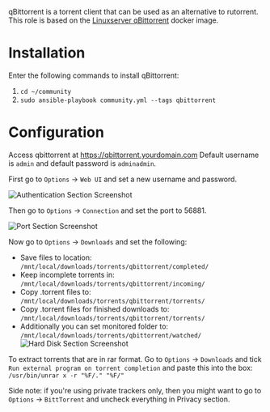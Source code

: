 qBittorrent is a torrent client that can be used as an alternative to rutorrent.\
This role is based on the [Linuxserver qBittorrent](https://hub.docker.com/r/linuxserver/qbittorrent/) docker image.

# **Installation**
Enter the following commands to install qBittorrent:

1. `cd ~/community`
2. `sudo ansible-playbook community.yml --tags qbittorrent`

# **Configuration**

Access qbittorrent at https://qbittorrent.yourdomain.com
Default username is `admin` and default password is `adminadmin`.

First go to `Options` -> `Web UI` and set a new username and password.

![Authentication Section Screenshot](https://i.imgur.com/Jbzg622.png)

Then go to `Options` -> `Connection` and set the port to 56881.

![Port Section Screenshot](https://i.imgur.com/PQcJIi4.png)

Now go to `Options` -> `Downloads` and set the following:
- Save files to location: `/mnt/local/downloads/torrents/qbittorrent/completed/`
- Keep incomplete torrents in: `/mnt/local/downloads/torrents/qbittorrent/incoming/`
- Copy .torrent files to: `/mnt/local/downloads/torrents/qbittorrent/torrents/`
- Copy .torrent files for finished downloads to: `/mnt/local/downloads/torrents/qbittorrent/torrents/`
- Additionally you can set monitored folder to: `/mnt/local/downloads/torrents/qbittorrent/watched/`
![Hard Disk Section Screenshot](https://i.imgur.com/S7U1XrB.png)

To extract torrents that are in rar format. Go to `Options` -> `Downloads` and tick `Run external program on torrent completion` and paste this into the box: `/usr/bin/unrar x -r "%F/." "%F/"`

Side note: if you're using private trackers only, then you might want to go to `Options` -> `BittTorrent` and uncheck everything in Privacy section.